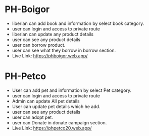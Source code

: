 # PH-Boigor
 - liberian can add book and information by select book category.
 - user can login and access to private route
 - liberian can update any product details
 - user can see any product details
 - user can borrow product.
 - user can see what they borrow in borrow section.
 - Live Link: https://phboigor.web.app/  

# PH-Petco
 - User can add pet and information by select Pet category.
 - user can login and access to private route
 - Admin can update All pet details
 - User can update pet details which he add.
 - user can see any product details
 - user can adopt pet.
 - user can Donate in donate campaign section.
 - Live Link: https://phpetco20.web.app/  
